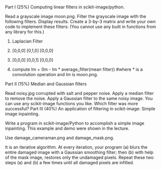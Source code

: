 Part I (25%) Computing linear filters in scikit-image/python.

Read a grayscale image moon.png. 
Filter the grayscale image with the following filters.
Display results.
Create a 3-by-3 matrix and write your own code to implement these filters: (You cannot use any built in functions from any library for this.)
1) Laplacian Filter

2) [0,0,0]
    [0,1,0]
    [0,0,0]

3) [0,0,0]
    [0,0,1]
    [0,0,0]

4) compute Im + (Im - Im * average_filter(mean filter)) #where * is a convolution operation and Im is moon.png.


Part II (15%) Median and Gaussian filters

Read noisy.jpg corrupted with salt and pepper noise.
Apply a median filter to remove the noise.
Apply a Gaussian filter to the same noisy image.
You can use any scikit-image functions you like.
Which filter was more successful?
Part III (40%) An application of filtering in scikit-image: Simple image inpainting.

Write a program in scikit-image/Python to accomplish a simple image inpainting. This example and demo were shown in the lecture.

Use damage_cameraman.png and damage_mask.png.

It is an iterative algorithm. At every iteration, your program (a) blurs the entire damaged image with a Gaussian smoothing filter; then (b) with help of the mask image, restores only the undamaged pixels. Repeat these two steps (a) and (b) a few times until all damaged pixels are infilled.

